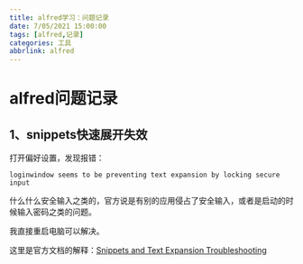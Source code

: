 ```yaml
---
title: alfred学习：问题记录
date: 7/05/2021 15:00:00
tags: [alfred,记录]
categories: 工具
abbrlink: alfred
---
```


# alfred问题记录

## 1、snippets快速展开失效

打开偏好设置，发现报错：

`loginwindow seems to be preventing text expansion by locking secure input`

什么什么安全输入之类的，官方说是有别的应用侵占了安全输入，或者是启动的时候输入密码之类的问题。

我直接重启电脑可以解决。

这里是官方文档的解释：[Snippets and Text Expansion Troubleshooting](https://www.alfredapp.com/help/troubleshooting/snippets/)




